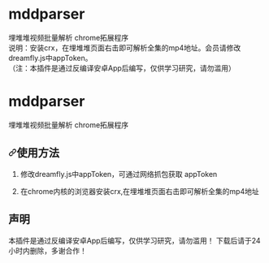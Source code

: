 # mddparser
 埋堆堆视频批量解析 chrome拓展程序</br>
 说明：安装crx，在埋堆堆页面右击即可解析全集的mp4地址。会员请修改dreamfly.js中appToken。</br>
 （注：本插件是通过反编译安卓App后编写，仅供学习研究，请勿滥用）
<h1>mddparser</h1>
<p> 埋堆堆视频批量解析 chrome拓展程序</p>
<h2><a id="user-content-使用方法" class="anchor" aria-hidden="true" href="#使用方法"><svg class="octicon octicon-link" viewBox="0 0 16 16" version="1.1" width="16" height="16" aria-hidden="true"><path fill-rule="evenodd" d="M7.775 3.275a.75.75 0 001.06 1.06l1.25-1.25a2 2 0 112.83 2.83l-2.5 2.5a2 2 0 01-2.83 0 .75.75 0 00-1.06 1.06 3.5 3.5 0 004.95 0l2.5-2.5a3.5 3.5 0 00-4.95-4.95l-1.25 1.25zm-4.69 9.64a2 2 0 010-2.83l2.5-2.5a2 2 0 012.83 0 .75.75 0 001.06-1.06 3.5 3.5 0 00-4.95 0l-2.5 2.5a3.5 3.5 0 004.95 4.95l1.25-1.25a.75.75 0 00-1.06-1.06l-1.25 1.25a2 2 0 01-2.83 0z"></path></svg></a>使用方法</h2>
<ol>
<li>
<p>修改dreamfly.js中appToken，可通过网络抓包获取 appToken</p>
<li>
<p>在chrome内核的浏览器安装crx,在埋堆堆页面右击即可解析全集的mp4地址</p>
</li>
</ol>
<h2>声明</h2>
<p>本插件是通过反编译安卓App后编写，仅供学习研究，请勿滥用！
 下载后请于24小时内删除，多谢合作！</p>
 

